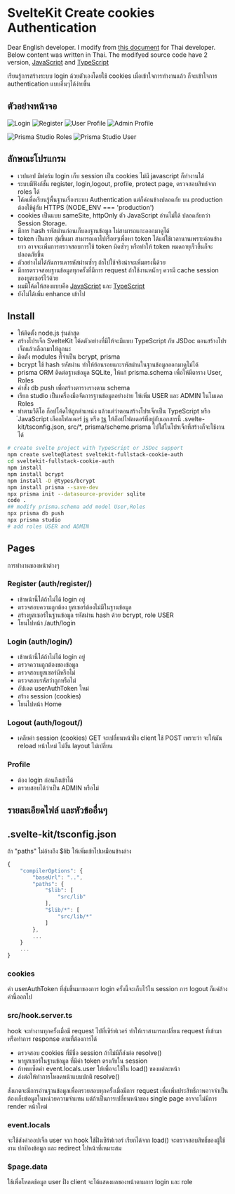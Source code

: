 # SvelteKit Create cookies Authentication

Dear English developer. I modify from [this document](https://joyofcode.xyz/sveltekit-authentication-using-cookies) for Thai developer. Below content was written in Thai. The modifyed source code have 2 version, [JavaScript](js/) and [TypeScript](ts/) 

เรียนรู้การสร้างระบบ login ด้วยตัวเองโดยใช้ cookies เมื่อเข้าใจการทำงานแล้ว ก็จะเข้าใจการ authentication แบบอื่นๆได้ง่ายขึ้น

## ตัวอย่างหน้าจอ
![Login](img/login.png)
![Register](img/register.png)
![User Profile](img/oom.png)
![Admin Profile](img/admin.png)

![Prisma Studio Roles](img/roles.png)
![Prisma Studio User](img/user.png)

## ลักษณะโปรแกรม
- เวปแอป มีฟอร์ม login เก็บ session เป็น cookies ไม่มี javascript ก็ทำงานได้
- ระบบมีฟังก์ชั้น register, login,logout, profile, protect page, ตรวจสอบสิทธ์จาก roles ได้  
- โค้ดเพื่อเรียนรู้พื้นฐานเรื่องระบบ Authentication แต่ก็ค่อนข้างปลอดภัย บน production ต้องใช้คู่กับ HTTPS (NODE_ENV === 'production')
- cookies เป็นแบบ sameSite, httpOnly ตัว JavaScript อ่านไม่ได้ ปลอดภัยกว่า Session Storage.
- มีการ hash รหัสผ่านก่อนเก็บลงฐานข้อมูล ไม่สามารถแกะออกมาดูได้
- token เป็นการ สุ่มขึ้นมา สามารถเดาไปเรื่อยๆเพื่อหา token ได้แต่ใช้เวลานานเพราะค่อนข้างยาว อาจจะเพิ่มการตรวจสอบการใช้ token ผิดซ้ำๆ หรือทำให้ token หมดอายุเร็วขึ้นก็จะปลอดภัยขึ้น
- ตัวอย่างไม่ได้กันการเดารหัสผ่านซ้ำๆ ถ้าไปใช้จริงน่าจะเพิ่มตรงนี้ด้วย
- มีการตรวจสอบฐานข้อมูลทุกครั้งที่มีการ request ถ้าใช้งานหนักๆ ควรมี cache session ของยูสเซอร์ไว้ด้วย 
- ผมมีโค้ดให้สองแบบคือ  [JavaScript](js/) และ [TypeScript](ts/)
- ยังไม่ได้เพิ่ม enhance เข้าไป

## Install
- ให้ติดตั้ง node.js รุ่นล่าสุด
- สร้างโปรเจ็ก SvelteKit โค้ดตัวอย่างที่มีให้จะมีแบบ TypeScript กับ JSDoc ตอนสร้างโปรเจ็กแล้วเลือกมาให้ถูกนะ
- ติดตั้ง modules ที่จำเป็น bcrypt, prisma
- bcrypt ใช้ hash รหัสผ่าน ทำให้ย้อนรอยแกะรหัสผ่านในฐานข้อมูลออกมาดูไม่ได้
- prisma ORM ติดต่อฐานข้อมูล SQLite, ให้แก้ prisma.schema เพื่อให้มีตาราง User, Roles
- คำสั่ง db push เพื่อสร้างตารางรางตาม schema 
- เรียก studio เป็นเครื่องมือจัดการฐานข้อมูลอย่างง่าย ให้เพิ่ม USER และ ADMIN ในโมเดล Roles
- ทำตามวีดีโอ ก็อปโค้ดให้ถูกตำแหน่ง แล้วแต่ว่าตอนสร้างโปรเจ็กเป็น TypeScript หรือ ๋JavaScript  เลือกโฟลเดอร์ [js](js/) หรือ [ts](ts/) 
ให้ก็อปโฟลเดอร์ที่อยู่กับเอกสารนี้ .svelte-kit/tsconfig.json, src/*, prisma/scheme.prisma  ไปใส่ในโปรเจ็กที่สร้างก็จะใช้งานได้


``` sh
# create svelte project with TypeScript or JSDoc support
npm create svelte@latest sveltekit-fullstack-cookie-auth
cd sveltekit-fullstack-cookie-auth
npm install
npm install bcrypt
npm install -D @types/bcrypt
npm install prisma --save-dev
npx prisma init --datasource-provider sqlite
code .
## modify prisma.schema add model User,Roles
npx prisma db push
npx prisma studio
# add roles USER and ADMIN
```

## Pages
การทำงานของหน้าต่างๆ
### Register (auth/register/)
- เข้าหน้านี้ได้ถ้าไม่ได้ login อยู่
- ตรวจสอบความถูกต้อง ยูสเซอร์ต้องไม่มีในฐานข้อมูล
- สร้างยูสเซอร์ในฐานข้อมูล รหัสผ่าน hash ด้วย bcrypt, role USER
- โยนไปหน้า /auth/login
### Login (auth/login/)
- เข้าหน้านี้ได้ถ้าไม่ได้ login อยู่
- ตรวจความถูกต้องของข้อมูล
- ตรวจสอบยูสเซอร์มีหรือไม่
- ตรวจสอบรหัสว่าถูกหรือไม่
- อัปเดต userAuthToken ใหม่
- สร้าง session (cookies)
- โยนไปหน้า Home

### Logout (auth/logout/)
- เคลียค่า session (cookies) GET จะเปลี่ยนหน้าฝั่ง client ใช้ POST เพราะว่า จะให้มัน reload หน้าใหม่ ไม่งั้น layout ไม่เปลี่ยน

### Profile
- ต้อง login ก่อนถึงเข้าได้
- ตรวบสอบได้ว่าเป็น ADMIN หรือไม่


## รายละเอียดไฟล์ และหัวข้ออื่นๆ
## .svelte-kit/tsconfig.json
ถ้า "paths" ไม่อ้างถึง $lib ให้เพิ่มเข้าไปเหมือนข้างล่าง

``` js
{
	"compilerOptions": {
		"baseUrl": "..",
		"paths": {
			"$lib": [
				"src/lib"
			],
			"$lib/*": [
				"src/lib/*"
			]
		},
        ...
    }
    ...
}
```

### cookies
ค่า userAuthToken ที่สุ่มขึ้นมาของการ login ครั้งนี้จะเก็บไว้ใน session การ logout ก็แค่ล้างค่านี้ออกไป

### src/hook.server.ts
hook จะทำงานทุกครั้งเมื่อมี request ไปที่เซิร์ฟเวอร์ ทำให้เราสามารถเปลี่ยน request ที่เข้ามา หรือทำการ response ตามที่ต้องการได้ 
- ตรวจสอบ cookies ที่มีชื่อ session ถ้าไม่มีก็ส่งต่อ resolve()
- หายูสเซอร์ในฐานข้อมูล ที่มีค่า token ตรงกับใน session 
- ถ้าพบเซ็ตค่า event.locals.user ให้เพื่อจะใช้ใน load() ของแต่ละหน้า
- ส่งต่อให้ทำการโหลดหน้าแบบปกติ resolve()

สังเกตจะมีการอ่านฐานข้อมูลเพื่อตรวยสอบทุกครั้งเมื่อมีการ request เพื่อเพิ่มประสิทธิ์ภาพอาจจำเป็นต้องเก็บข้อมูลในหน่วยความจำแทน แต่ถ้าเป็นการเปลี่ยนหน้าของ single page อาจจะไม่มีการ render หน้าใหม่

### event.locals
จะใช้ส่งค่าออปเจ็ก user จาก hook ใช้ฝั่งเซิร์ฟเวอร์ เรียกได้จาก load() 
จะตรวจสอบสิทธิ์ของผู้ใช้งาน ปกป้องข้อมูล และ redirect ไปหน้าที่เหมาะสม 

### $page.data
ใช้เพื่อโหลดช้อมูล user ฝั่ง client จะได้แสดงผลของหน้าตามการ login และ role

